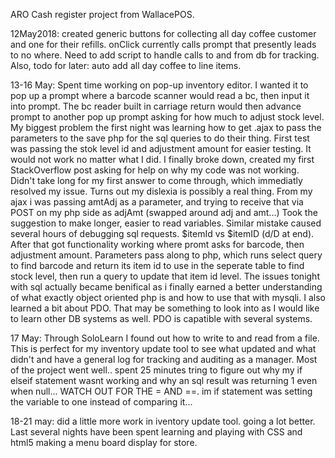 ARO Cash register project from WallacePOS.

12May2018:  created generic buttons for collecting all day coffee customer and one for their refills.  onClick currently calls prompt that presently leads to no where.  Need to add script to handle calls to and from db for tracking.  Also, todo for later:  auto add all day coffee to line items.

13-16 May:  Spent time working on pop-up inventory editor.  I wanted it to pop up a prompt where a barcode scanner would read a bc, then input it into prompt.  The bc reader built in carriage return would then advance prompt to another pop up prompt asking for how much to adjust stock level.  My biggest problem the first night was learning how to get .ajax to pass the parameters to the save php for the sql queries to do their thing.  First test was passing the stok level id and adjustment amount for easier testing.  It would not work no matter what I did.  I finally broke down, created my first StackOverflow post asking for help on why my code was not working.  Didn't take long for my first answer to come through, which immediatly resolved my issue.  Turns out my dislexia is possibly a real thing.  From my ajax i was passing amtAdj as a parameter, and trying to receive that via POST on my php side as adjAmt (swapped around adj and amt...)  Took the suggestion to make longer, easier to read variables.  Similar mistake caused several hours of debugging sql requests.  $itemId vs $itemID (d/D at end).  After that got functionality working where promt asks for barcode, then adjustment amount.  Parameters pass along to php, which runs select query to find barcode and return its item id to use in the seperate table to find stock level, then run a query to update that item id level.  The issues tonight with sql actually became benifical as i finally earned a better understanding of what exactly object oriented php is and how to use that with mysqli.  I also learned a bit about PDO.  That may be something to look into as I would like to learn other DB systems as well.  PDO is capatible with several systems.

17 May: Through SoloLearn I found out how to write to and read from a file.  This is perfect for my inventory update tool to see what updated and what didn't and have a general log for tracking and auditing as a manager.  Most of the project went well.. spent 25 minutes tring to figure out why my if elseif statement wasnt working and why an sql result was returning 1 even when null...  WATCH OUT FOR THE = AND ==.  im if statement was setting the variable to one instead of comparing it...

18-21 may:  did a little more work in iventory update tool.  going a lot better.  Last several nights have been spent learning and playing with CSS and html5 making a menu board display for store.

